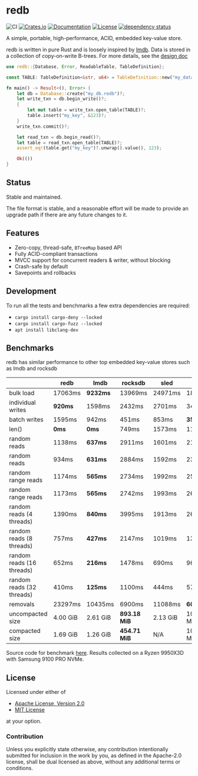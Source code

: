 # redb

![CI](https://github.com/cberner/redb/actions/workflows/ci.yml/badge.svg)
[![Crates.io](https://img.shields.io/crates/v/redb.svg)](https://crates.io/crates/redb)
[![Documentation](https://docs.rs/redb/badge.svg)](https://docs.rs/redb)
[![License](https://img.shields.io/crates/l/redb)](https://crates.io/crates/redb)
[![dependency status](https://deps.rs/repo/github/cberner/redb/status.svg)](https://deps.rs/repo/github/cberner/redb)

A simple, portable, high-performance, ACID, embedded key-value store.

redb is written in pure Rust and is loosely inspired by [lmdb](http://www.lmdb.tech/doc/). Data is stored in a collection
of copy-on-write B-trees. For more details, see the [design doc](docs/design.md)

```rust
use redb::{Database, Error, ReadableTable, TableDefinition};

const TABLE: TableDefinition<&str, u64> = TableDefinition::new("my_data");

fn main() -> Result<(), Error> {
    let db = Database::create("my_db.redb")?;
    let write_txn = db.begin_write()?;
    {
        let mut table = write_txn.open_table(TABLE)?;
        table.insert("my_key", &123)?;
    }
    write_txn.commit()?;

    let read_txn = db.begin_read()?;
    let table = read_txn.open_table(TABLE)?;
    assert_eq!(table.get("my_key")?.unwrap().value(), 123);

    Ok(())
}
```

## Status
Stable and maintained.

The file format is stable, and a reasonable effort will be made to provide an upgrade path if there
are any future changes to it.

## Features
* Zero-copy, thread-safe, `BTreeMap` based API
* Fully ACID-compliant transactions
* MVCC support for concurrent readers & writer, without blocking
* Crash-safe by default
* Savepoints and rollbacks

## Development
To run all the tests and benchmarks a few extra dependencies are required:
* `cargo install cargo-deny --locked`
* `cargo install cargo-fuzz --locked`
* `apt install libclang-dev`

## Benchmarks
redb has similar performance to other top embedded key-value stores such as lmdb and rocksdb

|                           | redb      | lmdb       | rocksdb        | sled     | fjall       | sqlite     |
|---------------------------|-----------|------------|----------------|----------|-------------|------------|
| bulk load                 | 17063ms   | **9232ms** | 13969ms        | 24971ms  | 18619ms     | 15341ms    |
| individual writes         | **920ms** | 1598ms     | 2432ms         | 2701ms   | 3488ms      | 7040ms     |
| batch writes              | 1595ms    | 942ms      | 451ms          | 853ms    | **353ms**   | 2625ms     |
| len()                     | **0ms**   | **0ms**    | 749ms          | 1573ms   | 1181ms      | 30ms       |
| random reads              | 1138ms    | **637ms**  | 2911ms         | 1601ms   | 2177ms      | 4283ms     |
| random reads              | 934ms     | **631ms**  | 2884ms         | 1592ms   | 2357ms      | 4281ms     |
| random range reads        | 1174ms    | **565ms**  | 2734ms         | 1992ms   | 2564ms      | 8431ms     |
| random range reads        | 1173ms    | **565ms**  | 2742ms         | 1993ms   | 2690ms      | 8449ms     |
| random reads (4 threads)  | 1390ms    | **840ms**  | 3995ms         | 1913ms   | 2606ms      | 7000ms     |
| random reads (8 threads)  | 757ms     | **427ms**  | 2147ms         | 1019ms   | 1352ms      | 8123ms     |
| random reads (16 threads) | 652ms     | **216ms**  | 1478ms         | 690ms    | 963ms       | 23022ms    |
| random reads (32 threads) | 410ms     | **125ms**  | 1100ms         | 444ms    | 576ms       | 26536ms    |
| removals                  | 23297ms   | 10435ms    | 6900ms         | 11088ms  | **6004ms**  | 10323ms    |
| uncompacted size          | 4.00 GiB  | 2.61 GiB   | **893.18 MiB** | 2.13 GiB | 1000.95 MiB | 1.09 GiB   |
| compacted size            | 1.69 GiB  | 1.26 GiB   | **454.71 MiB** | N/A      | 1000.95 MiB | 556.85 MiB |

Source code for benchmark [here](./crates/redb-bench/benches/lmdb_benchmark.rs). Results collected on a Ryzen 9950X3D with Samsung 9100 PRO NVMe.

## License

Licensed under either of

* [Apache License, Version 2.0](LICENSE-APACHE)
* [MIT License](LICENSE-MIT)

at your option.

### Contribution

Unless you explicitly state otherwise, any contribution intentionally
submitted for inclusion in the work by you, as defined in the Apache-2.0
license, shall be dual licensed as above, without any additional terms or
conditions.

